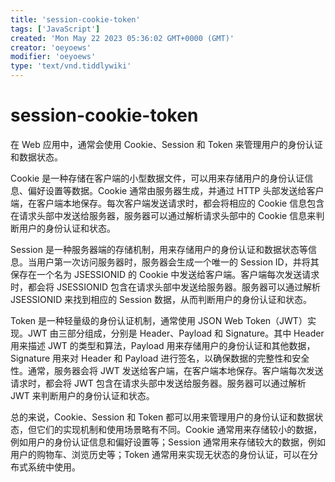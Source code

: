 ```yaml
---
title: 'session-cookie-token'
tags: ['JavaScript']
created: 'Mon May 22 2023 05:36:02 GMT+0000 (GMT)'
creator: 'oeyoews'
modifier: 'oeyoews'
type: 'text/vnd.tiddlywiki'
---
```


# session-cookie-token

在 Web 应用中，通常会使用 Cookie、Session 和 Token 来管理用户的身份认证和数据状态。

Cookie 是一种存储在客户端的小型数据文件，可以用来存储用户的身份认证信息、偏好设置等数据。Cookie 通常由服务器生成，并通过 HTTP 头部发送给客户端，在客户端本地保存。每次客户端发送请求时，都会将相应的 Cookie 信息包含在请求头部中发送给服务器，服务器可以通过解析请求头部中的 Cookie 信息来判断用户的身份认证和状态。

Session 是一种服务器端的存储机制，用来存储用户的身份认证和数据状态等信息。当用户第一次访问服务器时，服务器会生成一个唯一的 Session ID，并将其保存在一个名为 JSESSIONID 的 Cookie 中发送给客户端。客户端每次发送请求时，都会将 JSESSIONID 包含在请求头部中发送给服务器。服务器可以通过解析 JSESSIONID 来找到相应的 Session 数据，从而判断用户的身份认证和状态。

Token 是一种轻量级的身份认证机制，通常使用 JSON Web Token（JWT）实现。JWT 由三部分组成，分别是 Header、Payload 和 Signature。其中 Header 用来描述 JWT 的类型和算法，Payload 用来存储用户的身份认证和其他数据，Signature 用来对 Header 和 Payload 进行签名，以确保数据的完整性和安全性。通常，服务器会将 JWT 发送给客户端，在客户端本地保存。客户端每次发送请求时，都会将 JWT 包含在请求头部中发送给服务器。服务器可以通过解析 JWT 来判断用户的身份认证和状态。

总的来说，Cookie、Session 和 Token 都可以用来管理用户的身份认证和数据状态，但它们的实现机制和使用场景略有不同。Cookie 通常用来存储较小的数据，例如用户的身份认证信息和偏好设置等；Session 通常用来存储较大的数据，例如用户的购物车、浏览历史等；Token 通常用来实现无状态的身份认证，可以在分布式系统中使用。
